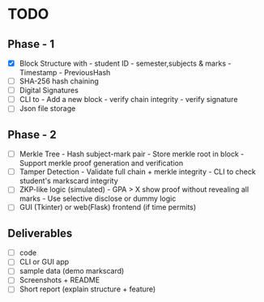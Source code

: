 # TODO 

## Phase - 1 
- [x] Block Structure with 
      - student ID 
      - semester,subjects & marks 
      - Timestamp
      - PreviousHash
- [ ] SHA-256 hash chaining 
- [ ] Digital Signatures
- [ ] CLI to 
      - Add a new block 
      - verify chain integrity
      - verify signature 
- [ ] Json file storage 

## Phase - 2 

- [ ] Merkle Tree
      - Hash subject-mark pair
      - Store merkle root in block 
      - Support merkle proof generation and verification 
- [ ] Tamper Detection 
      - Validate full chain + merkle integrity
      - CLI to check student's markscard integrity
- [ ] ZKP-like logic (simulated)
      - GPA > X show proof without revealing all marks 
      - Use selective disclose or dummy logic 
- [ ] GUI (Tkinter) or web(Flask) frontend (if time permits) 

## Deliverables 

- [ ] code 
- [ ] CLI or GUI app
- [ ] sample data (demo markscard)
- [ ] Screenshots + README
- [ ] Short report (explain structure + feature)
